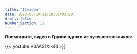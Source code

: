```yaml
---
title: "11video"
date: 2023-05-18T11:18:05+03:00
draft: false
Number_Section: 11
---
```


**Посмотрите, видео о Грузии одного из путешественников:**

{{< youtube V3AAS1XIk44 >}}

